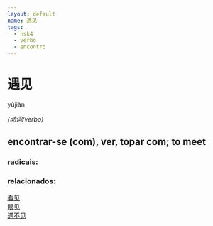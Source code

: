 ```yaml
--- 
layout: default
name: 遇见 
tags: 
  - hsk4
  - verbo
  - encontro
--- 
```

# 遇见 
yùjiàn  
 
*(动词/verbo)*  
## encontrar-se (com), ver, topar com; to meet 
### radicais: 
### relacionados: 
[看见](/zhengshidu/hsk1/看见)  
[眼见](/zhengshidu/outras/眼见)  
[遇不见](/zhengshidu/hsk4/遇不见)  

